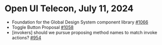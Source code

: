 Open UI Telecon, July 11, 2024
===================================
  * Foundation for the Global Design System component library [#1066](https://github.com/openui/open-ui/issues/1066)
  * Toggle Button Proposal [#1058](https://github.com/openui/open-ui/issues/1058)
  * [invokers] should we pursue proposing method names to match invoke actions? [#954](https://github.com/openui/open-ui/issues/954)
